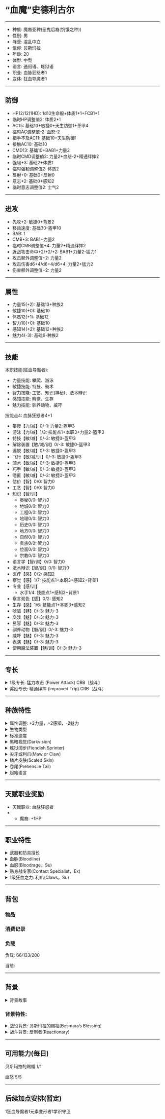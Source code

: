 # “血魔”史德利古尔

---

- 种族: 魔裔亚种(恶鬼后裔(饥饿之种))
- 性别: 男
- 阵营: 混乱中立
- 信仰: 贝斯玛拉
- 年龄: 20
- 体型: 中型
- 语言: 通用语、炼狱语
- 职业: 血脉狂怒者1
- 变体: 狂血导魔者1
---

## 防御

- HP12/12(1HD): 1d10生命骰+体质1\*1+FCB1\*1
- 临时HP调整值2: 体质2\*1
- AC15: 基础10+敏捷0+天生防御1+革甲4
- 临时AC调整值-2: 血怒-2
- 措手不及AC11: 基础10+天生防御1
- 接触AC10: 基础10
- CMD13: 基础10+BAB1+力量2
- 临时CMD调整值2: 力量2+血怒-2+精通绊摔2
- 强韧+3: 基础2+体质1
- 临时强韧调整值2: 体质2
- 反射+0: 基础0+反射0
- 意志+2: 基础0+感知2
- 临时意志调整值2: 士气2

---

## 进攻

- 先攻+2: 敏捷0+背景2
- 移动速度: 基础30-盔甲10
- BAB: 1
- CMB+3: BAB1+力量2
- 临时CMB调整值+4: 力量2+精通绊摔2
- 近战攻击命中+2/+2/+2: BAB1+力量2-猛力1
- 攻击额外调整值+2: 力量2
- 攻击伤害d6+4/d6+4/d6+4: 力量2+猛力2
- 伤害额外调整值+2: 力量2

---

## 属性

- 力量15(+2): 基础13+种族2
- 敏捷10(+0): 基础10
- 体质12(+1): 基础12
- 智力10(+0): 基础10
- 感知14(+2): 基础12+种族2
- 魅力4(-3): 基础6-种族2

---

## 技能

本职技能(狂血导魔者): 

- 力量技能: 攀爬、游泳
- 敏捷技能: 特技、骑术
- 智力技能: 工艺、知识(神秘)、法术辨识
- 感知技能: 察觉、生存
- 魅力技能: 驯养动物、威吓

技能点4: 血脉狂怒者4\*1

- 攀爬【力/减】0/-1: 力量2-盔甲3
- 游泳【力/减】1/3: 技能点1+本职3+力量2-盔甲3
- 特技【敏/减】0/-3: 敏捷0-盔甲3
- 解除装置【敏/减/训】0/-3: 敏捷0-盔甲3
- 逃脱【敏/减】0/-3: 敏捷0-盔甲3
- 飞行【敏/减/训】0/-3: 敏捷0-盔甲3
- 骑术【敏/减】0/-3: 敏捷0-盔甲3
- 巧手【敏/减】0/-3: 敏捷0-盔甲3
- 隐匿【敏/减】0/-3: 敏捷0-盔甲3
- 估价【智】0/0: 智力0
- 工艺【智】0/0: 智力0
- 知识【智/训】
  - 奥秘0/0: 智力0
  - 地城0/0: 智力0
  - 工程0/0: 智力0
  - 地理0/0: 智力0
  - 历史0/0: 智力0
  - 地方0/0: 智力0
  - 自然0/0: 智力0
  - 贵族0/0: 智力0
  - 位面0/0: 智力0
  - 宗教0/0: 智力0
- 语言学【智/训】0/0: 智力0
- 法术辩识【智/训】0/0: 智力0
- 医疗【感】0/2: 感知2
- 察觉【感】1/7: 技能点1+本职3+感知2+背景1
- 专业【感/训】
  - 水手1/4: 技能点1+感知2+背景1
- 察言观色【感】0/2: 感知2
- 生存【感】1/6: 技能点1+本职3+感知2
- 唬骗【魅】0/-3: 魅力-3
- 交涉【魅】0/-3: 魅力-3
- 易容【魅】0/-3: 魅力-3
- 驯养动物【魅/训】0/-3: 魅力-3
- 威吓【魅】0/-3: 魅力-3
- 表演【魅】0/-3: 魅力-3
- 使用魔法装置【魅/训】0/-3: 魅力-3

---

## 专长

<details>
	<summary>1级专长: 猛力攻击 (Power Attack) CRB〔战斗〕</summary>

	通过牺牲准度来换取力道，你能够做出异常致命的近战攻击。

	先决条件: 力量13，BAB+1。

	专长效果: 你可以选择在所有近战攻击和战技检定上承受-1减值，以在所有近战伤害检定上获得+2加值。如果你进行攻击时使用的是双手武器、双手持用的单手武器或可在伤害检定上加上1.5倍力量修正的主要天生武器，此伤害加值提升一半(+50%)。如果你进行攻击时使用的是副手武器或次要天生武器，此伤害加值减半(-50%)。当你的BAB达到+4，和以后的每4点提升，攻击减值再-1，伤害加值再+2。你必须在进行攻击检定前选择使用此专长，其效果持续到你的下回合之前。接触攻击和不造成生命点数伤害的效果无法获得伤害加值。

	出处: PRPG Core Rulebook pg. 131
</details>

<details>
	<summary>奖励专长: 精通绊摔 (Improved Trip) CRB〔战斗〕</summary>

	你擅长将对手送到地上。

	先决条件: 智力13，寓守于攻。

	专长效果: 你使用绊摔战技不会引发借机攻击。此外在绊摔检定上你获得+2加值，在对抗绊摔的战技防御上也获得+2加值。

	通常状况: 你在使用绊摔战技时会引发借机攻击。

	出处: PRPG Core Rulebook pg. 128
</details>

---

## 种族特性

<details>
	<summary>属性调整: +2力量，+2感知，-2魅力</summary>

	恶鬼后裔是天生的恶霸，他们乐于使用威吓与武力获得想要的事物，而不怎么使用交涉或智谋。在最好的情况下，这种自以为是的态度会使他们赢得一些走狗，却难以结交到朋友。如果被某些更厉害的人所挫败，饥饿之种则会冥思苦想并等待机会，待到时机成熟便会上演一出血腥复仇剧。恶鬼后裔总是渴望着身体上的愉悦；他们拥有那些残忍祖先的贪婪欲望，并能从鲜活的肉体中获得极大的快感，无论这是否意味着食物、性、暴力或者其他能够亲身体验的感受。

</details>

<details>
	<summary>生物类型</summary>

	魔裔属于异界生物，本地子类。

</details>

<details>
	<summary>标准速度</summary>

	魔裔的基本速度为30尺。

</details>

<details>
	<summary>黑暗视觉(Darkvision)</summary>

	魔裔可以在黑暗中可以看到60尺远。

</details>

<details>
	<summary>炼狱阔步(Fiendish Sprinter)</summary>

	和人类相比，有的魔裔的双足如同野兽一般。很多魔裔的脚部都类似于动物的脚爪或偶蹄，这一特性使得他们的移动速度在冲锋、奔跑或撤退时获得10尺种族加值。该特性取代技能奖励。

</details>

<details>
	<summary>尖牙或利爪(Maw or Claw)</summary>

	有的魔裔呈现出更多他们残忍祖先的兽性特征。这些魔裔拥有强有力的尖牙或危险的利爪。魔裔可以选择造成1d6伤害的啮咬攻击或者每只造成1d4伤害的双爪。这些攻击方式属于天生武器。该特性取代类法术能力。

</details>

<details>
	<summary>鳞片皮肤(Scaled Skin)</summary>

	某些魔裔的皮肤给予他们能量抗力，同时也坚硬如甲。选择以下能量类型之一: 寒冷，闪电或火焰。拥有该特性的魔裔获得5点该种类型的能量抗力，并且还获得1点天生防御。该特性取代炼狱抗力。

	- 能量类型: 火焰

</details>

<details>
	<summary>卷尾(Prehensile Tail)</summary>

	很多魔裔都生有尾巴，而只有部分魔裔的尾巴比较长。这些灵活的尾巴可以用来抓取物品。虽然他们不能用尾巴持握武器，不过他们能以一个迅捷动作用其拾取轻小物品。该种族特性取代炼狱魔力。

</details>

<details>
	<summary>起始语言</summary>

	通用语，深渊语或炼狱语中选择一个。拥有足够智力的魔裔可以选择深渊语、炼狱语、龙语、矮人语、精灵语、侏儒语、半身人语与兽人语作为额外语言。

	- 通用语、炼狱语

</details>

---

## 天赋职业奖励

- 天赋职业: 血脉狂怒者
- - 魔裔: +1HP

---

## 职业特性

<details>
	<summary>武器和防具擅长</summary>

	血脉狂怒者擅长所有简易和军用武器、轻甲、中甲以及盾牌(塔盾除外)。血脉狂怒者能够在穿戴轻甲或中甲时施放血脉狂怒者法术，这么做不会承受正常的奥术失败率。不过这并不会影响源自其他职业的奥术的奥术失败率。和其他奥术施法者一样，若血脉狂怒者在穿戴重甲或持用盾牌时施放具有姿势成分的法术，便会受到奥术失败率影响。

</details>

<details>
	<summary>血脉(Bloodline)</summary>

	每名血脉狂怒者所继承的血统中都有一种魔力源头，这使得他可以使用血怒(bloodrages)、获得奖励专长(bonus feats)和奖励法术(bonus spells)。有时候这个源头会映射出远古先祖中的强大存在，而有时候它来自某个与家族过去的极端事件相关的生物。无论它来自何方，这种影响会在许多方面体现出来。血脉狂怒者必须在获得第一个血脉狂怒者等级时，选择一种血脉。这个选择一旦做出就无法更改。

	在选择血脉时，血脉狂怒者的阵营并不会限制它的选项。善良的血脉狂怒者也可能具有深渊血脉，而天界血脉的继承人中也有可能出现邪恶的血脉狂怒者，地狱血脉的血脉狂怒者可以属于混乱阵营，等等。尽管血脉会赋予血脉狂怒者力量，但是这并不会操控或限制他的思想与行为。

	血脉狂怒者会在1级、4级以及之后的每4个等级获得狂血之力(bloodline powers)。血脉狂怒者获得的狂血之力取决于他所选择的血脉。对于所有类法术狂血之力来说，都将角色的血脉狂怒者等级视为施法者等级。

	在6级以及之后的每3个等级，血脉狂怒者都会获得一个奖励专长，这要从他的血脉所提供的列表中进行选择。血脉狂怒者必须满足这些奖励专长的先决条件。

	在7级、10级、13级以及16级，血脉狂怒者都会从自身的血脉中习得一个额外法术。这些法术不会被计入到表: 血脉狂怒者可知法术数量中所规定的限额中。这些法术也不能在血脉狂怒者提升至较高等级时更换为其他不同法术。

	若血脉狂怒者获取了其他会赋予血脉的职业等级，那么这两个血脉必须变得相同，即便这意味着某一个职业的血脉需要变更也是如此。依照GM的判断，血脉狂怒者能够改变他先前的血脉来使其协调一致。

	- 龙裔血脉: 白龙

</details>

<details>
	<summary>血怒(Bloodrage，Su)</summary>

	血脉狂怒者的力量之源会赋予他名为血怒的能力。在1级时，血脉狂怒者每日能够处于血怒的轮数等同于 4 + 他的体质调整值。在1级之后的每一级，他的每日血怒轮数都会额外增加2轮。暂时性的体质提升(比如从血怒或者熊之坚韧这样的法术中获得的体质加值)无法增加血脉狂怒者每日血怒的总轮数。每日血怒总轮数会在血脉狂怒者休息8小时后恢复，这些休息的时间不需要连续。

	血脉狂怒者能够以自由动作进入血怒。在处于血怒时，血脉狂怒者的力量和体质获得+4士气加值，意志豁免也会获得+2士气加值。此外，他的防御等级受到-2减值。这些体质的提升会让血脉狂怒者获得每生命骰2点生命值，不过这些生命值都会在血怒结束时消失，而且也不会像临时生命值那样首先被消耗掉。在处于血怒时，血脉狂怒者无法使用任何基于魅力、敏捷或智力的技能(除了特技动作、飞行、威吓和骑术)，也无法使用任何需要耐心和专注的能力。

	血脉狂怒者能够以自由动作结束血怒。在血怒结束时，他会在一定轮数内陷入疲乏(fatigued)，疲乏的轮数为他在血怒中花费的轮数的两倍。血脉狂怒者无法在疲乏(fatigued)或力竭(exhausted)时再次进入血怒，不过他可以在单场遭遇或战斗中多次进入血怒。若血脉狂怒者陷入昏迷(falls unconscious)，他的血怒便会立即结束，这会将其置于死亡的危险中。

	在判断专长的先决条件、专长能力、魔法物品能力以及法术效果时，血脉狂怒者的血怒被视作野蛮人的狂暴(rage)职业能力。

</details>

<details>
	<summary>贴身战专家(Contact Specialist，Ex)</summary>

	1级起，狂血导魔者从后述内容中选择一个奖励专长: 精通冲撞(Improved Bull Rush)、精通擒抱(Improved Grapple)、精通移位APG(Improved Reposition)、精通摔绊(Improved Trip)以及精通徒手打击(Improved Unarmed Strike)。他不需要满足先决条件便能够选取该专长。狂血导魔者还能够将这些专长加入到他的血脉专长列表中。该能力取代快速移动(Fast Movement)并对血脉专长(Bloodline Feats)进行了调整。

</details>

<details>
	<summary>1级狂血之力: 利爪(Claws，Su)</summary>

	1级起，你会长出利爪。这些爪子被视为天生武器，使你能够使用完整的基本攻击加值，以全力攻击(full-attack)进行两次爪抓攻击。这些攻击每下造成1d6点伤害(若你的体型为小型则是1d4点)加上你的力量调整值。4级起，这些爪子在克服伤害减免时被视作魔法武器。8级起，爪子的伤害增加至1d8点(小型为1d6点)。12级起，这些爪子会在成功命中时额外造成1d6点伤害，伤害的类型与你的能量类型相同。

</details>

---

## 背包

### 物品

### 消费记录

### 负载

负载: 66/133/200 

当前: 

---

## 背景

<details>
	<summary>背景故事</summary>

	史德利古尔是贝斯玛拉严格甄选出的伟大猎手，自记事起便始终在海上生活。他的父母都是经验丰富的渔民，耳濡目染之下，史德利古尔从小便对大海充满了敬畏与热爱。他在十岁时便开始随父亲出海，学习捕捞与航行的技巧。随着时间的推移，他逐渐成为了一个卓越的水手，尤其擅长在风暴中操控船只，凭借着他对海洋的直觉与理解，史德利古尔的名声在航海界渐渐传播开来。
	
	史德利古尔拥有一种复杂的勇气与智慧的结合。他在面对弱小的船只时，会毫不犹豫地抓住掠夺的时机，展现出无畏的果敢；然而在面对强大的对手时，他却从不盲目正面抗衡，而是选择隐蔽与撤退。他深知，逃跑并不是懦弱，而是明智的选择。这种谨慎的态度被视为一种策略，反映了他对生存与胜利的深刻理解。
	
	作为一名经验丰富的老船员，史德利古尔和其他经常航海的水手一样，极为迷信。他常常将海上的谚语挂在嘴边：“把一只章鱼带上船能带来幸运”；“一个长着触手的船旗可以安全地引导船只”。在船上面临重大选择时，他习惯性地抛掷自己那个有着章鱼图案的硬币，期待运气能指引他继续冒险。

	这一天，史德利古尔正继续着自己的冒险，驶向颅骨与镣铐群岛，追寻着自己的命运。在亡命港的恐怖侍女酒馆里，你一如既往的点了几杯酒，只不过这次的酒不知道为何劲有点大，你烂醉如泥的的趴在桌上，也许他可以在这一切之后找到了他的命运……
</details>

### 背景特性: 

<details>
	<summary>战役背景: 贝斯玛拉的赐福(Besmara’s Blessing)</summary>

	你在黄道吉日降生于一艘航船或者码头上。老水手和老海盗们频频点头，声称海盗女王贝斯玛拉，海盗、海兽和灾祸之女神已经赐予了你更为伟大的命运。你对此一无所知，但是比起陆地，海洋更让你有家的感觉，你敏锐目光能够使你轻易的分辨出遥远海平线上的船帆。你在察觉和专业(水手)上获得+1背景加值。此外，每周一次，你可以重投一次专业(水手)的检定并且取高(你必须在宣布结果之前使用此能力)。

	你去亡命港的恐怖侍女酒馆探寻你的命运。你并不确定你已经喝了多少酒了，但是在你寻找到你的命运之前，它们已经飞快的跑到了你的脑袋里，并且将其按到了桌上——除非你的命运正躺在酒瓶子底下。然后，你也许在这一切之后找到了你的命运……

</details>

<details>
	<summary>战斗背景: 反制者(Reactionary)</summary>

	你幼时长受人欺负，但从来都不会主动发难。取而代之的是你精于预见突然袭击、并能够快速应对威胁。你的先攻检定获得+2背景加值。

</details>

---

## 可用能力(每日)

贝斯玛拉的赐福 1/1

血怒 5/5

---

## 后续加点安排(暂定)

1狂血导魔者1元素变形者1学识守卫
